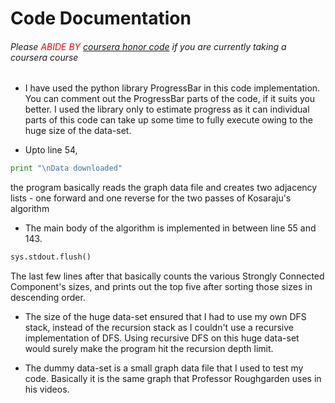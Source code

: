 # Code Documentation

###### Please <span style="color:red"> _ABIDE BY_ </span> [coursera honor code](https://learner.coursera.help/hc/en-us/articles/209818863-Coursera-Honor-Code "coursera honor code") if you are currently taking a coursera course

* I have used the python library ProgressBar in this code implementation. You can comment out the ProgressBar parts of the code, if it suits you better. I used the library only to estimate progress as it can individual parts of this code can take up some time to fully execute owing to the huge size of the data-set.

* Upto line 54, 
```python
print "\nData downloaded"
```
the program basically reads the graph data file and creates two adjacency lists - one forward and one reverse for the two passes of Kosaraju's algorithm

* The main body of the algorithm is implemented in between line 55 and 143. 
```python
sys.stdout.flush()
```
The last few lines after that basically counts the various Strongly Connected Component's sizes, and prints out the top five after sorting those sizes in descending order.

* The size of the huge data-set ensured that I had to use my own DFS stack, instead of the recursion stack as I couldn't use a recursive implementation of DFS. Using recursive DFS on this huge data-set would surely make the program hit the recursion depth limit.

* The dummy data-set is a small graph data file that I used to test my code. Basically it is the same graph that Professor Roughgarden uses in his videos.

